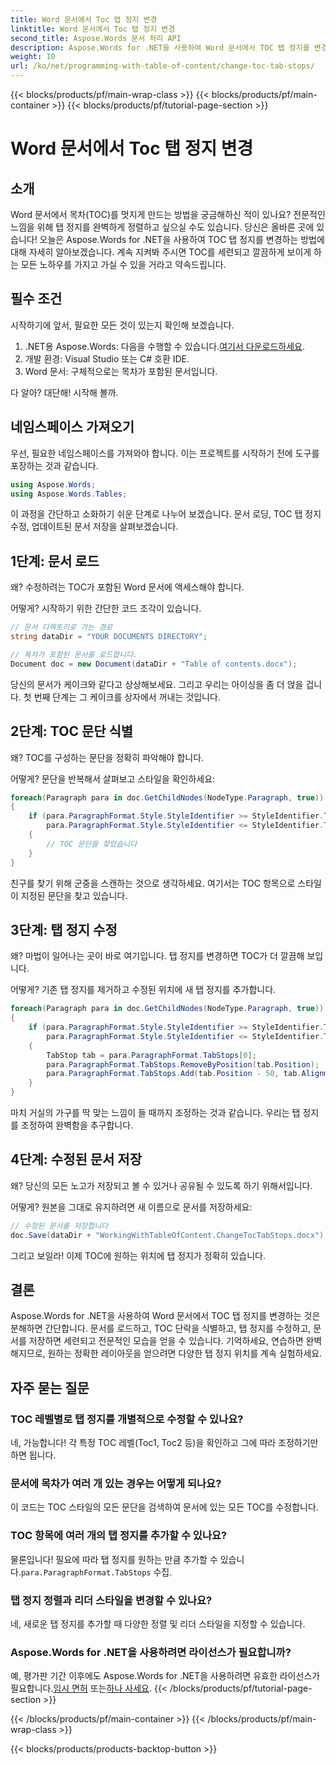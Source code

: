 ```yaml
---
title: Word 문서에서 Toc 탭 정지 변경
linktitle: Word 문서에서 Toc 탭 정지 변경
second_title: Aspose.Words 문서 처리 API
description: Aspose.Words for .NET을 사용하여 Word 문서에서 TOC 탭 정지를 변경하는 방법을 알아보세요. 이 단계별 가이드는 전문적인 목차를 만드는 데 도움이 될 것입니다.
weight: 10
url: /ko/net/programming-with-table-of-content/change-toc-tab-stops/
---
```


{{< blocks/products/pf/main-wrap-class >}}
{{< blocks/products/pf/main-container >}}
{{< blocks/products/pf/tutorial-page-section >}}

# Word 문서에서 Toc 탭 정지 변경

## 소개

Word 문서에서 목차(TOC)를 멋지게 만드는 방법을 궁금해하신 적이 있나요? 전문적인 느낌을 위해 탭 정지를 완벽하게 정렬하고 싶으실 수도 있습니다. 당신은 올바른 곳에 있습니다! 오늘은 Aspose.Words for .NET을 사용하여 TOC 탭 정지를 변경하는 방법에 대해 자세히 알아보겠습니다. 계속 지켜봐 주시면 TOC를 세련되고 깔끔하게 보이게 하는 모든 노하우를 가지고 가실 수 있을 거라고 약속드립니다.

## 필수 조건

시작하기에 앞서, 필요한 모든 것이 있는지 확인해 보겠습니다.

1.  .NET용 Aspose.Words: 다음을 수행할 수 있습니다.[여기서 다운로드하세요](https://releases.aspose.com/words/net/).
2. 개발 환경: Visual Studio 또는 C# 호환 IDE.
3. Word 문서: 구체적으로는 목차가 포함된 문서입니다.

다 알아? 대단해! 시작해 볼까.

## 네임스페이스 가져오기

우선, 필요한 네임스페이스를 가져와야 합니다. 이는 프로젝트를 시작하기 전에 도구를 포장하는 것과 같습니다.

```csharp
using Aspose.Words;
using Aspose.Words.Tables;
```

이 과정을 간단하고 소화하기 쉬운 단계로 나누어 보겠습니다. 문서 로딩, TOC 탭 정지 수정, 업데이트된 문서 저장을 살펴보겠습니다.

## 1단계: 문서 로드

왜? 수정하려는 TOC가 포함된 Word 문서에 액세스해야 합니다.

어떻게? 시작하기 위한 간단한 코드 조각이 있습니다.

```csharp
// 문서 디렉토리로 가는 경로
string dataDir = "YOUR DOCUMENTS DIRECTORY";

// 목차가 포함된 문서를 로드합니다.
Document doc = new Document(dataDir + "Table of contents.docx");
```

당신의 문서가 케이크와 같다고 상상해보세요. 그리고 우리는 아이싱을 좀 더 얹을 겁니다. 첫 번째 단계는 그 케이크를 상자에서 꺼내는 것입니다.

## 2단계: TOC 문단 식별

왜? TOC를 구성하는 문단을 정확히 파악해야 합니다. 

어떻게? 문단을 반복해서 살펴보고 스타일을 확인하세요:

```csharp
foreach(Paragraph para in doc.GetChildNodes(NodeType.Paragraph, true))
{
    if (para.ParagraphFormat.Style.StyleIdentifier >= StyleIdentifier.Toc1 &&
        para.ParagraphFormat.Style.StyleIdentifier <= StyleIdentifier.Toc9)
    {
        // TOC 문단을 찾았습니다
    }
}
```

친구를 찾기 위해 군중을 스캔하는 것으로 생각하세요. 여기서는 TOC 항목으로 스타일이 지정된 문단을 찾고 있습니다.

## 3단계: 탭 정지 수정

왜? 마법이 일어나는 곳이 바로 여기입니다. 탭 정지를 변경하면 TOC가 더 깔끔해 보입니다.

어떻게? 기존 탭 정지를 제거하고 수정된 위치에 새 탭 정지를 추가합니다.

```csharp
foreach(Paragraph para in doc.GetChildNodes(NodeType.Paragraph, true))
{
    if (para.ParagraphFormat.Style.StyleIdentifier >= StyleIdentifier.Toc1 &&
        para.ParagraphFormat.Style.StyleIdentifier <= StyleIdentifier.Toc9)
    {
        TabStop tab = para.ParagraphFormat.TabStops[0];
        para.ParagraphFormat.TabStops.RemoveByPosition(tab.Position);
        para.ParagraphFormat.TabStops.Add(tab.Position - 50, tab.Alignment, tab.Leader);
    }
}
```

마치 거실의 가구를 딱 맞는 느낌이 들 때까지 조정하는 것과 같습니다. 우리는 탭 정지를 조정하여 완벽함을 추구합니다.

## 4단계: 수정된 문서 저장

왜? 당신의 모든 노고가 저장되고 볼 수 있거나 공유될 수 있도록 하기 위해서입니다.

어떻게? 원본을 그대로 유지하려면 새 이름으로 문서를 저장하세요:

```csharp
// 수정된 문서를 저장합니다
doc.Save(dataDir + "WorkingWithTableOfContent.ChangeTocTabStops.docx");
```

그리고 보일라! 이제 TOC에 원하는 위치에 탭 정지가 정확히 있습니다.

## 결론

Aspose.Words for .NET을 사용하여 Word 문서에서 TOC 탭 정지를 변경하는 것은 분해하면 간단합니다. 문서를 로드하고, TOC 단락을 식별하고, 탭 정지를 수정하고, 문서를 저장하면 세련되고 전문적인 모습을 얻을 수 있습니다. 기억하세요, 연습하면 완벽해지므로, 원하는 정확한 레이아웃을 얻으려면 다양한 탭 정지 위치를 계속 실험하세요.

## 자주 묻는 질문

### TOC 레벨별로 탭 정지를 개별적으로 수정할 수 있나요?
네, 가능합니다! 각 특정 TOC 레벨(Toc1, Toc2 등)을 확인하고 그에 따라 조정하기만 하면 됩니다.

### 문서에 목차가 여러 개 있는 경우는 어떻게 되나요?
이 코드는 TOC 스타일의 모든 문단을 검색하여 문서에 있는 모든 TOC를 수정합니다.

### TOC 항목에 여러 개의 탭 정지를 추가할 수 있나요?
 물론입니다! 필요에 따라 탭 정지를 원하는 만큼 추가할 수 있습니다.`para.ParagraphFormat.TabStops` 수집.

### 탭 정지 정렬과 리더 스타일을 변경할 수 있나요?
네, 새로운 탭 정지를 추가할 때 다양한 정렬 및 리더 스타일을 지정할 수 있습니다.

### Aspose.Words for .NET을 사용하려면 라이선스가 필요합니까?
 예, 평가판 기간 이후에도 Aspose.Words for .NET을 사용하려면 유효한 라이선스가 필요합니다.[임시 면허](https://purchase.aspose.com/temporary-license/) 또는[하나 사세요](https://purchase.aspose.com/buy).
{{< /blocks/products/pf/tutorial-page-section >}}

{{< /blocks/products/pf/main-container >}}
{{< /blocks/products/pf/main-wrap-class >}}

{{< blocks/products/products-backtop-button >}}
